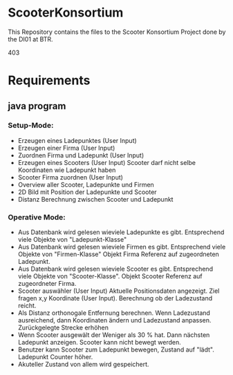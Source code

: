 # ScooterKonsortium

This Repository contains the files to the Scooter Konsortium Project done by the DI01 at BTR.

403


# Requirements


## java program
### Setup-Mode:
* Erzeugen eines Ladepunktes (User Input)
* Erzeugen einer Firma (User Input)
* Zuordnen Firma und Ladepunkt (User Input)
* Erzeugen eines Scooters (User Input) Scooter darf nicht selbe Koordinaten wie Ladepunkt haben
* Scooter Firma zuordnen (User Input)
* Overview aller Scooter, Ladepunkte und Firmen 
* 2D Bild mit Position der Ladepunkte und Scooter 
* Distanz Berechnung zwischen Scooter und Ladepunkt 
    
### Operative Mode: 
* Aus Datenbank wird gelesen wieviele Ladepunkte es gibt. Entsprechend viele Objekte von "Ladepunkt-Klasse"
* Aus Datenbank wird gelesen wieviele Firmen es gibt. Entsprechend viele Objekte von "Firmen-Klasse"
 Objekt Firma Referenz auf zugeordneten Ladepunkt.
* Aus Datenbank wird gelesen wieviele Scooter es gibt. Entsprechend viele Objekte von "Scooter-Klasse".
 Objekt Scooter Referenz auf zugeordneter Firma.
* Scooter auswähler (User Input) Aktuelle Positionsdaten angezeigt. Ziel fragen x,y Koordinate (User Input). Berechnung ob der Ladezustand reicht.
* Als Distanz orthonogale Entfernung berechnen. Wenn Ladezustand ausreichend, dann Koordinaten ändern und Ladezustand anpassen. Zurückgelegte Strecke erhöhen
* Wenn Scooter ausgewält der Weniger als 30 % hat. Dann nächsten Ladepunkt anzeigen. Scooter kann nicht bewegt werden.
* Benutzer kann Scooter zum Ladepunkt bewegen, Zustand auf "lädt". Ladepunkt Counter höher.
* Akuteller Zustand von allem wird gespeichert.
    
